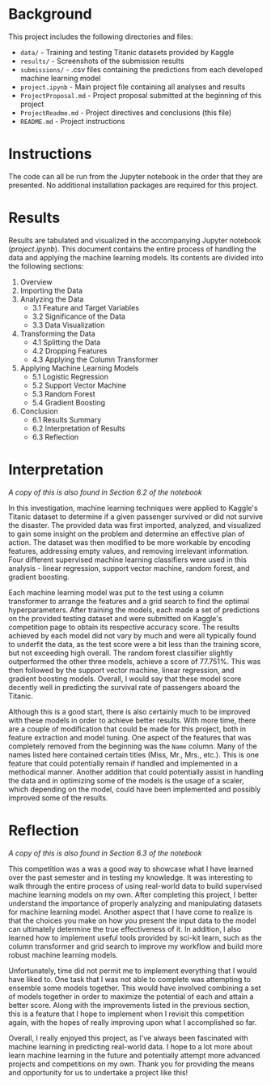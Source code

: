 # Background
This project includes the following directories and files:
- `data/` - Training and testing Titanic datasets provided by Kaggle
- `results/` - Screenshots of the submission results
- `submissions/` - .csv files containing the predictions from each developed machine learning model
- `project.ipynb` - Main project file containing all analyses and results
- `ProjectProposal.md` - Project proposal submitted at the beginning of this project
- `ProjectReadme.md` - Project directives and conclusions (this file)
- `README.md` - Project instructions

# Instructions
The code can all be run from the Jupyter notebook in the order that they are presented. No additional installation packages are required for this project.

# Results

Results are tabulated and visualized in the accompanying Jupyter notebook (*project.ipynb*). This document contains the entire process of handling the data and applying the machine learning models. Its contents are divided into the following sections:

1. Overview
2. Importing the Data
3. Analyzing the Data
    - 3.1 Feature and Target Variables
    - 3.2 Significance of the Data
    - 3.3 Data Visualization
4. Transforming the Data
    - 4.1 Splitting the Data
    - 4.2 Dropping Features
    - 4.3 Applying the Column Transformer
5. Applying Machine Learning Models
    - 5.1 Logistic Regression
    - 5.2 Support Vector Machine
    - 5.3 Random Forest
    - 5.4 Gradient Boosting
6. Conclusion
    - 6.1 Results Summary
    - 6.2 Interpretation of Results
    - 6.3 Reflection

# Interpretation

*A copy of this is also found in Section 6.2 of the notebook*

In this investigation, machine learning techniques were applied to Kaggle's Titanic dataset to determine if a given passenger survived or did not survive the disaster. The provided data was first imported, analyzed, and visualized to gain some insight on the problem and determine an effective plan of action. The dataset was then modified to be more workable by encoding features, addressing empty values, and removing irrelevant information. Four different supervised machine learning classifiers were used in this analysis - linear regression, support vector machine, random forest, and gradient boosting.

Each machine learning model was put to the test using a column transformer to arrange the features and a grid search to find the optimal hyperparameters. After training the models, each made a set of predictions on the provided testing dataset and were submitted on Kaggle's competition page to obtain its respective accuracy score. The results achieved by each model did not vary by much and were all typically found to underfit the data, as the test score were a bit less than the training score, but not exceeding high overall. The random forest classifier slightly outperformed the other three models, achieve a score of 77.751%. This was then followed by the support vector machine, linear regression, and gradient boosting models. Overall, I would say that these model score decently well in predicting the survival rate of passengers aboard the Titanic.

Although this is a good start, there is also certainly much to be improved with these models in order to achieve better results. With more time, there are a couple of modification that could be made for this project, both in feature extraction and model tuning. One aspect of the features that was completely removed from the beginning was the `Name` column. Many of the names listed here contained certain titles (Miss, Mr., Mrs., etc.). This is one feature that could potentially remain if handled and implemented in a methodical manner. Another addition that could potentially assist in handling the data and in optimizing some of the models is the usage of a scaler, which depending on the model, could have been implemented and possibly improved some of the results.

# Reflection

*A copy of this is also found in Section 6.3 of the notebook*

This competition was a was a good way to showcase what I have learned over the past semester and in testing my knowledge. It was interesting to walk through the entire process of using real-world data to build supervised machine learning models on my own. After completing this project, I better understand the importance of properly analyzing and manipulating datasets for machine learning model. Another aspect that I have come to realize is that the choices you make on how you present the input data to the model can ultimately determine the true effectiveness of it. In addition, I also learned how to implement useful tools provided by sci-kit learn, such as the column transformer and grid search to improve my workflow and build more robust machine learning models.

Unfortunately, time did not permit me to implement everything that I would have liked to. One task that I was not able to complete was attempting to ensemble some models together. This would have involved combining a set of models together in order to maximize the potential of each and attain a better score. Along with the improvements listed in the previous section, this is a feature that I hope to implement when I revisit this competition again, with the hopes of really improving upon what I accomplished so far.

Overall, I really enjoyed this project, as I've always been fascinated with machine learning in predicting real-world data. I hope to a lot more about learn machine learning in the future and potentially attempt more advanced projects and competitions on my own. Thank you for providing the means and opportunity for us to undertake a project like this!